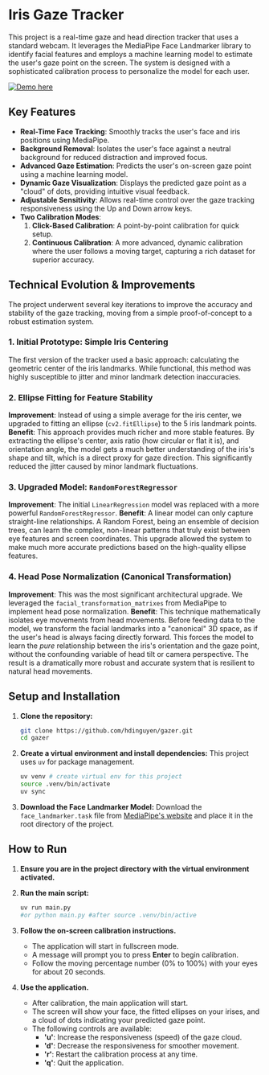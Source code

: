 # Iris Gaze Tracker

This project is a real-time gaze and head direction tracker that uses a standard webcam. It leverages the MediaPipe Face Landmarker library to identify facial features and employs a machine learning model to estimate the user's gaze point on the screen. The system is designed with a sophisticated calibration process to personalize the model for each user.

[![Demo here](https://img.youtube.com/vi/O_dZVA1TVNI/0.jpg)](https://youtu.be/O_dZVA1TVNI)
## Key Features

- **Real-Time Face Tracking**: Smoothly tracks the user's face and iris positions using MediaPipe.
- **Background Removal**: Isolates the user's face against a neutral background for reduced distraction and improved focus.
- **Advanced Gaze Estimation**: Predicts the user's on-screen gaze point using a machine learning model.
- **Dynamic Gaze Visualization**: Displays the predicted gaze point as a "cloud" of dots, providing intuitive visual feedback.
- **Adjustable Sensitivity**: Allows real-time control over the gaze tracking responsiveness using the Up and Down arrow keys.
- **Two Calibration Modes**:
    1.  **Click-Based Calibration**: A point-by-point calibration for quick setup.
    2.  **Continuous Calibration**: A more advanced, dynamic calibration where the user follows a moving target, capturing a rich dataset for superior accuracy.

## Technical Evolution & Improvements

The project underwent several key iterations to improve the accuracy and stability of the gaze tracking, moving from a simple proof-of-concept to a robust estimation system.

### 1. Initial Prototype: Simple Iris Centering
The first version of the tracker used a basic approach: calculating the geometric center of the iris landmarks. While functional, this method was highly susceptible to jitter and minor landmark detection inaccuracies.

### 2. Ellipse Fitting for Feature Stability
**Improvement**: Instead of using a simple average for the iris center, we upgraded to fitting an ellipse (`cv2.fitEllipse`) to the 5 iris landmark points.
**Benefit**: This approach provides much richer and more stable features. By extracting the ellipse's center, axis ratio (how circular or flat it is), and orientation angle, the model gets a much better understanding of the iris's shape and tilt, which is a direct proxy for gaze direction. This significantly reduced the jitter caused by minor landmark fluctuations.

### 3. Upgraded Model: `RandomForestRegressor`
**Improvement**: The initial `LinearRegression` model was replaced with a more powerful `RandomForestRegressor`.
**Benefit**: A linear model can only capture straight-line relationships. A Random Forest, being an ensemble of decision trees, can learn the complex, non-linear patterns that truly exist between eye features and screen coordinates. This upgrade allowed the system to make much more accurate predictions based on the high-quality ellipse features.

### 4. Head Pose Normalization (Canonical Transformation)
**Improvement**: This was the most significant architectural upgrade. We leveraged the `facial_transformation_matrixes` from MediaPipe to implement head pose normalization.
**Benefit**: This technique mathematically isolates eye movements from head movements. Before feeding data to the model, we transform the facial landmarks into a "canonical" 3D space, as if the user's head is always facing directly forward. This forces the model to learn the *pure* relationship between the iris's orientation and the gaze point, without the confounding variable of head tilt or camera perspective. The result is a dramatically more robust and accurate system that is resilient to natural head movements.

## Setup and Installation

1.  **Clone the repository:**
    ```bash
    git clone https://github.com/hdinguyen/gazer.git
    cd gazer
    ```

2.  **Create a virtual environment and install dependencies:**
    This project uses `uv` for package management.
    ```bash
    uv venv # create virtual env for this project
    source .venv/bin/activate
    uv sync
    ```

3.  **Download the Face Landmarker Model:**
    Download the `face_landmarker.task` file from [MediaPipe's website](https://developers.google.com/mediapipe/solutions/vision/face_landmarker/index#models) and place it in the root directory of the project.

## How to Run

1.  **Ensure you are in the project directory with the virtual environment activated.**

2.  **Run the main script:**
    ```bash
    uv run main.py
    #or python main.py #after source .venv/bin/active
    ```

3.  **Follow the on-screen calibration instructions.**
    - The application will start in fullscreen mode.
    - A message will prompt you to press **Enter** to begin calibration.
    - Follow the moving percentage number (0% to 100%) with your eyes for about 20 seconds.

4.  **Use the application.**
    - After calibration, the main application will start.
    - The screen will show your face, the fitted ellipses on your irises, and a cloud of dots indicating your predicted gaze point.
    - The following controls are available:
        - **'u'**: Increase the responsiveness (speed) of the gaze cloud.
        - **'d'**: Decrease the responsiveness for smoother movement.
        - **'r'**: Restart the calibration process at any time.
        - **'q'**: Quit the application.

